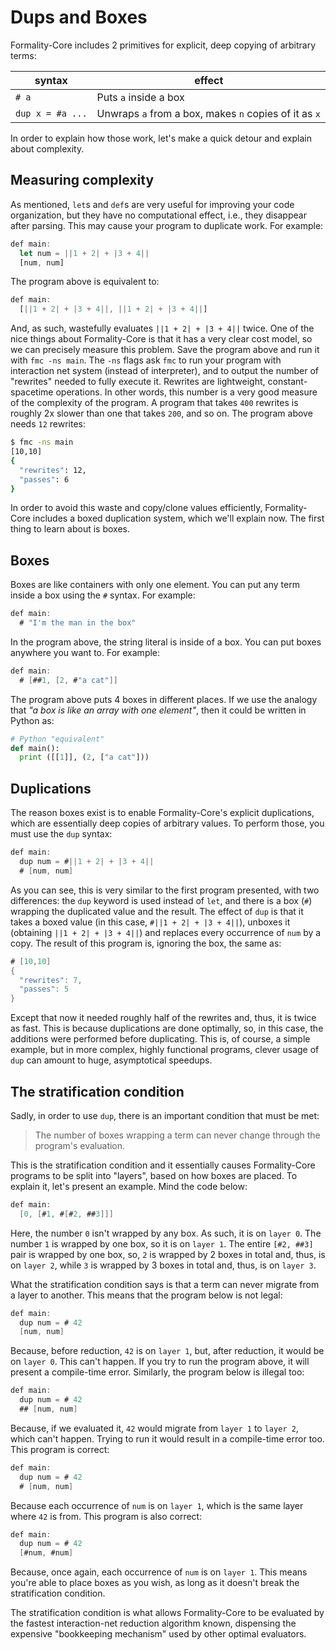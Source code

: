 # Dups and Boxes

Formality-Core includes 2 primitives for explicit, deep copying of arbitrary terms:

syntax | effect
--- | ---
`# a` | Puts `a` inside a box
`dup x = #a ...` | Unwraps `a` from a box, makes `n` copies of it as `x`

In order to explain how those work, let's make a quick detour and explain about complexity.

## Measuring complexity

As mentioned, `let`s and `def`s are very useful for improving your code organization, but they have no computational effect, i.e., they disappear after parsing. This may cause your program to duplicate work. For example:

```javascript
def main:
  let num = ||1 + 2| + |3 + 4||
  [num, num]
```

The program above is equivalent to:

``` javascript
def main:
  [||1 + 2| + |3 + 4||, ||1 + 2| + |3 + 4||]
```

And, as such, wastefully evaluates `||1 + 2| + |3 + 4||` twice. One of the nice things about Formality-Core is that it has a very clear cost model, so we can precisely measure this problem. Save the program above and run it with `fmc -ns main`. The `-ns` flags ask `fmc` to run your program with interaction net system (instead of interpreter), and to output the number of "rewrites" needed to fully execute it. Rewrites are lightweight, constant-spacetime operations. In other words, this number is a very good measure of the complexity of the program. A program that takes `400` rewrites is roughly 2x slower than one that takes `200`, and so on. The program above needs `12` rewrites:

```bash
$ fmc -ns main
[10,10]
{
  "rewrites": 12,
  "passes": 6
}
```

In order to avoid this waste and copy/clone values efficiently, Formality-Core includes a boxed duplication system, which we'll explain now. The first thing to learn about is boxes. 

## Boxes

Boxes are like containers with only one element. You can put any term inside a box using the `#` syntax. For example:

```swift
def main:
  # "I'm the man in the box"
```

In the program above, the string literal is inside of a box. You can put boxes anywhere you want to. For example:

```swift
def main:
  # [##1, [2, #"a cat"]]
```

The program above puts 4 boxes in different places. If we use the analogy that *"a box is like an array with one element"*, then it could be written in Python as:

```python
# Python "equivalent"
def main():
  print ([[1]], (2, ["a cat"]))
```

## Duplications

The reason boxes exist is to enable Formality-Core's explicit duplications, which are essentially deep copies of arbitrary values. To perform those, you must use the `dup` syntax:

```swift
def main:
  dup num = #||1 + 2| + |3 + 4||
  # [num, num]
```

As you can see, this is very similar to the first program presented, with two differences: the `dup` keyword is used instead of `let`, and there is a box (`#`) wrapping the duplicated value and the result. The effect of `dup` is that it takes a boxed value (in this case, `#||1 + 2| + |3 + 4||`), unboxes it (obtaining `||1 + 2| + |3 + 4||`) and replaces every occurrence of `num` by a copy. The result of this program is, ignoring the box, the same as:

```swift
# [10,10]
{
  "rewrites": 7,
  "passes": 5
}
```

Except that now it needed roughly half of the rewrites and, thus, it is twice as fast. This is because duplications are done optimally, so, in this case, the additions were performed before duplicating. This is, of course, a simple example, but in more complex, highly functional programs, clever usage of `dup` can amount to huge, asymptotical speedups. 

## The stratification condition

Sadly, in order to use `dup`, there is an important condition that must be met:

> The number of boxes wrapping a term can never change through the program's evaluation.

This is the stratification condition and it essentially causes Formality-Core programs to be split into "layers", based on how boxes are placed. To explain it, let's present an example. Mind the code below:

```swift
def main:
  [0, [#1, #[#2, ##3]]]
```

Here, the number `0` isn't wrapped by any box. As such, it is on `layer 0`. The number `1` is wrapped by one box, so it is on `layer 1`. The entire `[#2, ##3]` pair is wrapped by one box, so, `2` is wrapped by 2 boxes in total and, thus, is on `layer 2`, while `3` is wrapped by 3 boxes in total and, thus, is on `layer 3`. 

What the stratification condition says is that a term can never migrate from a layer to another. This means that the program below is not legal:

```swift
def main:
  dup num = # 42
  [num, num]
```

Because, before reduction, `42` is on `layer 1`, but, after reduction, it would be on `layer 0`. This can't happen. If you try to run the program above, it will present a compile-time error. Similarly, the program below is illegal too:

```swift
def main:
  dup num = # 42
  ## [num, num]
```

Because, if we evaluated it, `42` would migrate from `layer 1` to `layer 2`, which can't happen. Trying to run it would result in a compile-time error too. This program is correct:

```swift
def main:
  dup num = # 42
  # [num, num]
```

Because each occurrence of `num` is on `layer 1`, which is the same layer where `42` is from. This program is also correct:

```swift
def main:
  dup num = # 42
  [#num, #num]
```

Because, once again, each occurrence of `num` is on `layer 1`. This means you're able to place boxes as you wish, as long as it doesn't break the stratification condition. 

The stratification condition is what allows Formality-Core to be evaluated by the fastest interaction-net reduction algorithm known, dispensing the expensive "bookkeeping mechanism" used by other optimal evaluators.